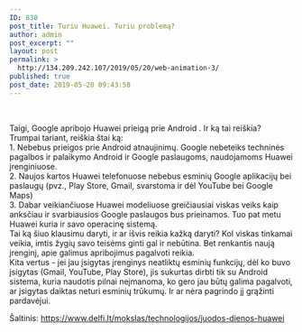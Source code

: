 ```yaml
---
ID: 830
post_title: Turiu Huawei. Turiu problemą?
author: admin
post_excerpt: ""
layout: post
permalink: >
  http://134.209.242.107/2019/05/20/web-animation-3/
published: true
post_date: 2019-05-20 09:43:58
---
```

<p><!-- wp:spacer {"height":50} --></p>
 
<p><!-- /wp:spacer --></p>
<p><!-- wp:paragraph {"dropCap":true} --></p>
<p>Taigi, Google apribojo Huawei prieigą prie Android . Ir ką tai reiškia? Trumpai tariant, reiškia štai ką:<br />1. Nebebus prieigos prie Android atnaujinimų. Google nebeteiks techninės pagalbos ir palaikymo Android ir Google paslaugoms, naudojamoms Huawei įrenginiuose.<br />2. Naujos kartos Huawei telefonuose nebebus esminių Google aplikacijų bei paslaugų (pvz., Play Store, Gmail, svarstoma ir dėl YouTube bei Google Maps)<br />3. Dabar veikiančiuose Huawei modeliuose greičiausiai viskas veiks kaip anksčiau ir svarbiausios Google paslaugos bus prieinamos. Tuo pat metu Huawei kuria ir savo operacinę sistemą.<br />Tai ką šiuo klausimu daryti, ir ar išvis reikia kažką daryti? Kol viskas tinkamai veikia, imtis žygių savo teisėms ginti gal ir nebūtina. Bet renkantis naują įrenginį, apie galimus apribojimus pagalvoti reikia.<br />Kita vertus - jei jau įsigytas įrenginys neatliktų esminių funkcijų, dėl ko buvo įsigytas (Gmail, YouTube, Play Store), jis sukurtas dirbti tik su Android sistema, kuria naudotis pilnai neįmanoma, ko gero jau būtų galima pagalvoti, ar įsigytas daiktas neturi esminių trūkumų. Ir ar nėra pagrindo jį grąžinti pardavėjui.</p>
<p><!-- /wp:paragraph --></p>
<p><!-- wp:paragraph --></p>
<p><!-- /wp:paragraph --></p>
<p><!-- wp:paragraph --></p>
<p>Šaltinis: <a href="https://www.delfi.lt/mokslas/technologijos/juodos-dienos-huawei-google-apribojo-prieiga-prie-android.d?id=81220137" target="_blank" rel="noopener noreferrer">https://www.delfi.lt/mokslas/technologijos/juodos-dienos-huawei</a></p>
<p><!-- /wp:paragraph --></p>
<p><!-- wp:spacer {"height":80} --></p>
 
<p><!-- /wp:spacer --></p>
<p><!-- wp:columns --></p>
<p><!-- wp:column --></p>
<p><!-- wp:paragraph --></p>
<p><!-- /wp:paragraph --></p>
<p><!-- /wp:column --></p>
<p><!-- wp:column --></p>
 
<p><!-- /wp:column --></p>
<p><!-- /wp:columns --></p>
<p><!-- wp:paragraph --></p>
<p><!-- /wp:paragraph --></p>